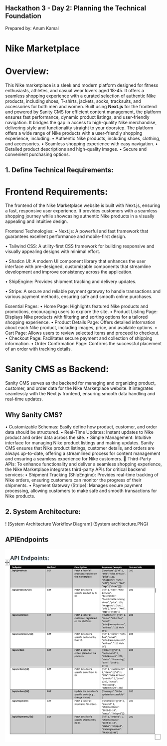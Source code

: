 ## Hackathon 3 - Day 2: Planning the Technical Foundation
Prepared by: Anum Kamal

# Nike Marketplace

# Overview:

This Nike marketplace is a sleek and modern platform designed for fitness enthusiasts, athletes, and casual wear lovers aged 18-45. It offers a seamless shopping experience with a curated selection of authentic Nike products, including shoes, T-shirts, jackets, socks, tracksuits, and accessories for both men and women. Built using **Next.js** for the frontend and powered by Sanity CMS for efficient content management, the platform ensures fast performance, dynamic product listings, and user-friendly navigation. It bridges the gap in access to high-quality Nike merchandise, delivering style and functionality straight to your doorstep.
The platform offers a wide range of Nike products with a user-friendly shopping experience, including:
•	Authentic Nike products, including shoes, clothing, and accessories.
•	Seamless shopping experience with easy navigation.
•	Detailed product descriptions and high-quality images.
•	Secure and convenient purchasing options.

## 1. Define Technical Requirements:

# Frontend Requirements: 
 The frontend of the Nike Marketplace website is built with Next.js, ensuring a fast, responsive user experience. It provides customers with a seamless shopping journey while showcasing authentic Nike products in a visually appealing and intuitive design.

Frontend Technologies:
•	Next.js: A powerful and fast framework that guarantees excellent performance and mobile-first design.

•	Tailwind CSS: A utility-first CSS framework for building responsive and visually appealing designs with minimal effort.

•	Shadcn UI: A modern UI component library that enhances the user interface with pre-designed, customizable components that streamline development and improve consistency across the application.

•	ShipEngine: Provides shipment tracking and delivery updates.

•	Stripe: A secure and reliable payment gateway to handle transactions and various payment methods, ensuring safe and smooth online purchases.

Essential Pages:
•	Home Page: Highlights featured Nike products and promotions, encouraging users to explore the site.
•	Product Listing Page: Displays Nike products with filtering and sorting options for a tailored shopping experience.
•	Product Details Page: Offers detailed information about each Nike product, including images, price, and available options.
•	Cart Page: Allows users to review selected items and proceed to checkout.
•	Checkout Page: Facilitates secure payment and collection of shipping information.
•	Order Confirmation Page: Confirms the successful placement of an order with tracking details.

 # Sanity CMS as Backend: 
Sanity CMS serves as the backend for managing and organizing product, customer, and order data for the Nike Marketplace website. It integrates seamlessly with the Next.js frontend, ensuring smooth data handling and real-time updates.

## Why Sanity CMS?
•	Customizable Schemas: Easily define how product, customer, and order data should be structured.
•	Real-Time Updates: Instant updates to Nike product and order data across the site.
•	Simple Management: Intuitive interface for managing Nike product listings and making updates.
Sanity CMS ensures that Nike product listings, customer details, and orders are always up-to-date, offering a streamlined process for content management and ensuring a seamless experience for Nike customers.
	Third-Party APIs: To enhance functionality and deliver a seamless shopping experience, the Nike Marketplace integrates third-party APIs for critical backend services:
•	Shipment Tracking (ShipEngine): Provides real-time tracking of Nike orders, ensuring customers can monitor the progress of their shipments.
•	Payment Gateway (Stripe): Manages secure payment processing, allowing customers to make safe and smooth transactions for Nike products.

## 2. System Architecture:
 
! [System Architecture Workflow Diagram] (System architecture.PNG)

## APIEndpoints

![APIEndpoints](API-Endpoints.png)

